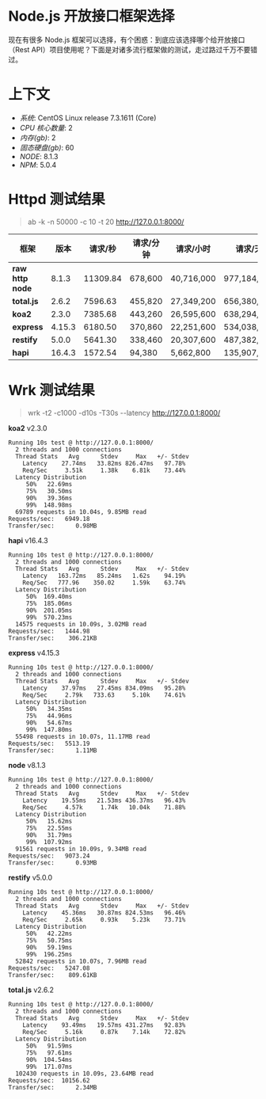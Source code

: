 # Node.js 开放接口框架选择

现在有很多 Node.js 框架可以选择，有个困惑：到底应该选择哪个给开放接口（Rest API）项目使用呢？下面是对诸多流行框架做的测试，走过路过千万不要错过。

# 上下文

- *系统*: CentOS Linux release 7.3.1611 (Core)
- *CPU 核心数量*: 2
- *内存(gb)*: 2
- *固态硬盘(gb)*: 60
- *NODE*: 8.1.3
- *NPM*: 5.0.4

# Httpd 测试结果

> ab -k -n 50000 -c 10 -t 20 http://127.0.0.1:8000/

框架              | 版本   | 请求/秒  | 请求/分钟 | 请求/小时  | 请求/天     | 点赞
------------------|--------|----------|-----------|------------|-------------|-------
**raw http node** | 8.1.3  | 11309.84 | 678,600   | 40,716,000 | 977,184,000 | 36,602
**total.js**      | 2.6.2  | 7596.63  | 455,820   | 27,349,200 | 656,380,800 | 3,204
**koa2**          | 2.3.0  | 7385.68  | 443,260   | 26,595,600 | 638,294,400 | 16,183
**express**       | 4.15.3 | 6180.50  | 370,860   | 22,251,600 | 534,038,400 | 32,638
**restify**       | 5.0.0  | 5641.30  | 338,460   | 20,307,600 | 487,382,400 | 6,897
**hapi**          | 16.4.3 | 1572.54  | 94,380    | 5,662,800  | 135,907,200 | 7,989

# Wrk 测试结果

> wrk -t2 -c1000 -d10s -T30s --latency http://127.0.0.1:8000/

**koa2** v2.3.0
```shell
Running 10s test @ http://127.0.0.1:8000/
  2 threads and 1000 connections
  Thread Stats   Avg      Stdev     Max   +/- Stdev
    Latency    27.74ms   33.82ms 826.47ms   97.78%
    Req/Sec     3.51k     1.38k    6.81k    73.44%
  Latency Distribution
     50%   22.69ms
     75%   30.50ms
     90%   39.36ms
     99%  148.98ms
  69789 requests in 10.04s, 9.85MB read
Requests/sec:   6949.18
Transfer/sec:      0.98MB
```


**hapi** v16.4.3
```shell
Running 10s test @ http://127.0.0.1:8000/
  2 threads and 1000 connections
  Thread Stats   Avg      Stdev     Max   +/- Stdev
    Latency   163.72ms   85.24ms   1.62s    94.19%
    Req/Sec   777.96    350.02     1.59k    63.74%
  Latency Distribution
     50%  169.40ms
     75%  185.06ms
     90%  201.05ms
     99%  570.23ms
  14575 requests in 10.09s, 3.02MB read
Requests/sec:   1444.98
Transfer/sec:    306.21KB
```



**express** v4.15.3
```shell
Running 10s test @ http://127.0.0.1:8000/
  2 threads and 1000 connections
  Thread Stats   Avg      Stdev     Max   +/- Stdev
    Latency    37.97ms   27.45ms 834.09ms   95.28%
    Req/Sec     2.79k   733.63     5.10k    74.61%
  Latency Distribution
     50%   34.35ms
     75%   44.96ms
     90%   54.67ms
     99%  147.80ms
  55498 requests in 10.07s, 11.17MB read
Requests/sec:   5513.19
Transfer/sec:      1.11MB
```



**node** v8.1.3
```shell
Running 10s test @ http://127.0.0.1:8000/
  2 threads and 1000 connections
  Thread Stats   Avg      Stdev     Max   +/- Stdev
    Latency    19.55ms   21.53ms 436.37ms   96.43%
    Req/Sec     4.57k     1.74k   10.04k    71.88%
  Latency Distribution
     50%   15.62ms
     75%   22.55ms
     90%   31.79ms
     99%  107.92ms
  91561 requests in 10.09s, 9.34MB read
Requests/sec:   9073.24
Transfer/sec:      0.93MB
```



**restify** v5.0.0
```shell
Running 10s test @ http://127.0.0.1:8000/
  2 threads and 1000 connections
  Thread Stats   Avg      Stdev     Max   +/- Stdev
    Latency    45.36ms   30.87ms 824.53ms   96.46%
    Req/Sec     2.65k     0.93k    5.23k    73.71%
  Latency Distribution
     50%   42.22ms
     75%   50.75ms
     90%   59.19ms
     99%  196.25ms
  52842 requests in 10.07s, 7.96MB read
Requests/sec:   5247.08
Transfer/sec:    809.61KB
```



**total.js** v2.6.2
```shell
Running 10s test @ http://127.0.0.1:8000/
  2 threads and 1000 connections
  Thread Stats   Avg      Stdev     Max   +/- Stdev
    Latency    93.49ms   19.57ms 431.27ms   92.83%
    Req/Sec     5.16k     0.87k    7.14k    72.82%
  Latency Distribution
     50%   91.59ms
     75%   97.61ms
     90%  104.54ms
     99%  171.07ms
  102430 requests in 10.09s, 23.64MB read
Requests/sec:  10156.62
Transfer/sec:      2.34MB
```
